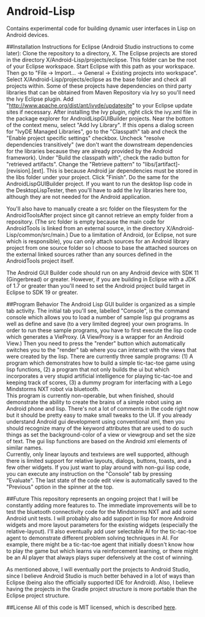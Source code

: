# Android-Lisp
Contains experimental code for building dynamic user interfaces in Lisp on Android devices.

##Installation Instructions for Eclipse (Android Studio instructions to come later):
Clone the repository to a directory, X.  The Eclipse projects are stored in the directory X/Android-Lisp/projects/eclipse.  This folder
can be the root of your Eclipse workspace.  Start Eclipse with this path as your workspace.  Then go to "File -> Import... -> General -> Existing projects into workspace".
Select X/Android-Lisp/projects/eclipse as the base folder and check all projects within.  Some of these projects have dependencies on third party libraries
that can be obtained from Maven Repository via Ivy so you'll need the Ivy Eclipse plugin.  Add "http://www.apache.org/dist/ant/ivyde/updatesite" to your Eclipse 
update sites if necessary.  After installing the Ivy plugin, right click the ivy.xml file in the package explorer for AndroidLispGUIBuilder projects.  Near the bottom of the 
context menu, select "Add Ivy Library".  If this opens a dialog screen for "IvyDE Managed Libraries", go to the "Classpath" tab and check the 
"Enable project specific settings" checkbox.  Uncheck "resolve dependencies transitively" (we don't want the downstream dependencies for the libraries because
they are already provided by the Android framework).  Under "Build the classpath with", check the radio button for "retrieved artifacts".  Change the
"Retrieve pattern" to "libs/[artifact]-[revision].[ext].  This is because Android jar dependencies must be stored in the libs folder under your project.  Click "Finish".
Do the same for the AndroidLispGUIBuilder project.  If you want to run the desktop lisp code in the DesktopLispTester, then you'll have to add the
Ivy libraries here too, although they are not needed for the Android application.


You'll also have to manually create a src folder on the filesystem for the AndroidToolsAfter
project since git cannot retrieve an empty folder from a repository.  (The src folder is empty because the main code for AndroidTools is linked from an external source, in the directory 
X/Android-Lisp/common/src/main.)  Due to a limitation of Android, (or Eclipse, not sure which is responsible), you can only attach sources for an Android library project 
from one source folder so I choose to base the attached sources on the external linked sources rather than any sources defined in the AndroidTools project itself.

The Android GUI Builder code should run on any Android device with SDK 11 (Gingerbread) or greater.  However, if you are building in Eclipse with a JDK of 1.7 or greater
than you'll need to set the Android project build target in Eclipse to SDK 19 or greater.  

##Program Behavior
The Android Lisp GUI builder is organized as a simple tab activity.  The initial tab you'll see, labelled "Console", is the command console which allows you to load a number
 of sample lisp gui programs as well as define and save (to a very limited degree) your own programs.  In order to run these sample programs, you have to first execute the lisp code which generates a 
VieProxy. (A ViewProxy is a wrapper for an Android View.)  Then you need to press the "render" button which automatically switches you to the "render" tab where you can interact with the views that were created by the lisp.
There are currently three sample programs: (1) A program which demonstrates how to build a simple tic-tac-toe game using lisp functions, (2) a program that not only builds the ui but 
which incorporates a very stupid artificial intelligence for playing tic-tac-toe and keeping track of scores, (3) a dummy program for interfacing with a Lego Mindstorms NXT robot via bluetooth.  
This program is currently non-operable, but when finished, should demonstrate the ability to create the brains of a simple robot using an Android phone and lisp.  There's not a lot of comments in the code
right now but it should be pretty easy to make small tweaks to the UI.  If you already understand Android gui development using conventional xml, then you should recognize many of the 
keyword attributes that are used to do such things as set the background-color of a view or viewgroup and set the size of text.  The gui lisp functions are based on the Android xml elements of similar names.  
Currently, only linear layouts and textviews are well supported, although there is limited support for relative layouts, dialogs, buttons, toasts, and a few other widgets.  If you just want to 
play around with non-gui lisp code, you can execute any instruction on the "Console" tab by pressing "Evaluate".  The last state of the code edit view is automatically saved to the 
"Previous" option in the spinner at the top.    


##Future
This repository represents an ongoing project that I will be constantly adding more features to.  The immediate improvements will be to test the bluetooth connectivity code for the 
Mindstorms NXT and add some Android unit tests.  I will probably also add support in lisp for more Android widgets and more layout parameters for the existing widgets (especially the 
relative-layout).  I'll also eventually add user selectable AI for the tic-tac-toe agent to demonstrate different problem solving techniques in AI.  For example, there might be a tic-tac-toe 
agent that initially doesn't know how to play the game but which learns via reinforcement learning, or there might be an AI player that always plays super defensively at the cost of winning.

As mentioned above, I will eventually port the projects to Android Studio, since I believe Android Studio is much better behaved in a lot of ways than Eclipse (being also the officially 
supported IDE for Android).  Also, I believe having the projects in the Gradle project structure is more portable than the Eclipse project structure.  

##License
All of this code is MIT licensed, which is described [here](license.txt).